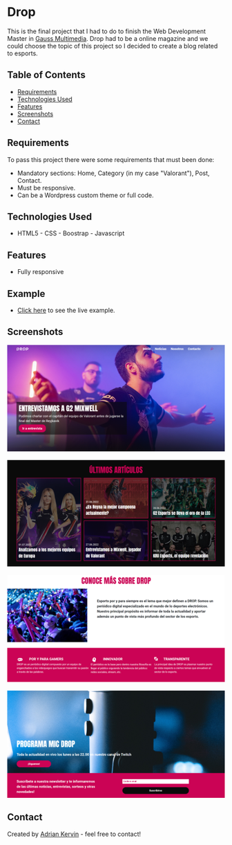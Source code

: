 # Drop

This is the final project that I had to do to finish the Web Development Master in [Gauss Multimedia](https://www.gaussmultimedia.com/). Drop had to be a online magazine and we could choose the topic of this project so I decided to create a blog related to esports. 

## Table of Contents

* [Requirements](#general-information)
* [Technologies Used](#technologies-used)
* [Features](#features)
* [Screenshots](#screenshots)
* [Contact](#contact)

## Requirements

To pass this project there were some requirements that must been done:
- Mandatory sections: Home, Category (in my case "Valorant"), Post, Contact.
- Must be responsive.
- Can be a Wordpress custom theme or full code.

## Technologies Used

- HTML5 - CSS - Boostrap - Javascript 

## Features

- Fully responsive

## Example

- [Click here](https://kervinmarquinez.github.io/dropmagazine/) to see the live example.

## Screenshots

![Example screenshot](./img/Screenshot1.PNG)
<br/>
<br/>
![Example screenshot](./img/Screenshot2.PNG)
<br/>
<br/>
![Example screenshot](./img/Screenshot3.PNG)
<br/>
<br/>
![Example screenshot](./img/Screenshot4.PNG)

## Contact

Created by [Adrian Kervin](https://www.linkedin.com/in/kervinmarquinez/) - feel free to contact!